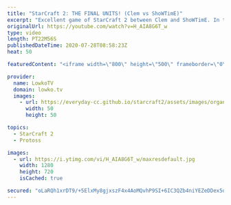 ```yaml
---
title: "StarCraft 2: THE FINAL UNITS! (Clem vs ShoWTimE)"
excerpt: "Excellent game of StarCraft 2 between Clem and ShoWTimE. In this Terran versus Protoss at the professional level we see an extremely close match betweenn some of the highest ranked players in Europe.  Get more videos & support my work: http://www.patreon.com/lowkotv  My second channel: http://lowko.tv/morelowko"
originalUrl: https://youtube.com/watch?v=H_AIA8G6T_w
type: video
length: PT22M56S
publishedDateTime: 2020-07-28T08:58:23Z
heat: 50

featuredContent: "<iframe width=\"800\" height=\"500\" frameborder=\"0\" src=\"https://www.youtube.com/embed/H_AIA8G6T_w\" allow=\"accelerometer; autoplay; encrypted-media; gyroscope; picture-in-picture\" allowfullscreen></iframe>"

provider:
  name: LowkoTV
  domain: lowko.tv
  images:
    - url: https://everyday-cc.github.io/starcraft2/assets/images/organizations/lowko.tv-50x50.jpg
      width: 50
      height: 50

topics:
  - StarCraft 2
  - Protoss

images:
  - url: https://i.ytimg.com/vi/H_AIA8G6T_w/maxresdefault.jpg
    width: 1280
    height: 720
    isCached: true

secured: "oLaRQh1xrDT9/+5ElxMy8gjxszF4x4AoMQvhP9SI+6IC3QZb4niYEZeDDex5qCLF2c8cjDh1LTC1CtYX9XONcOYJS4nRLQSFyU28As5T7T/0MJIzCXrADXcVA7Vg8qZScXMsB50xeeyqgADXHFPkp8B/bsXgD/zu6vvdYvrKU1holsCjPaz5Bgs8cXJlTMmcIQEGwOnIe0mvgcAsbnz1JtqlYVIVXiXy3WOPVas65HMd+WyqqNS+NaDC/AbXySdNcCEzcTnh06xFuCPcrqywATKhsTQtkKnzn1gcqS7fncdY4Eoqdy8zapNamIIDtuB85qtbIAnkS1hhKo/CoZV/UW1olvtOardXxJpOr3qI7Q2lFzUSUJqe4+lPIaQ2kx3159IWwiTjT50UaVIEH6gYutco48iDDZNH9vPYwzONGG0=;ChZQfIVLWpeaOQvg//fWKQ=="
---
```


